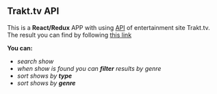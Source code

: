 ## Trakt.tv API

This is a  **React/Redux** APP with using [API](https://trakt.docs.apiary.io) of entertainment site Trakt.tv. <br>
The result you can find by following [this link](https://04qpnorkkv.codesandbox.io/)

**You can:**<br>
- *search show*<br>
- *when show is found you can **filter** results by genre*<br>
- *sort shows by **type***<br>
- *sort shows by **genre***<br> 
